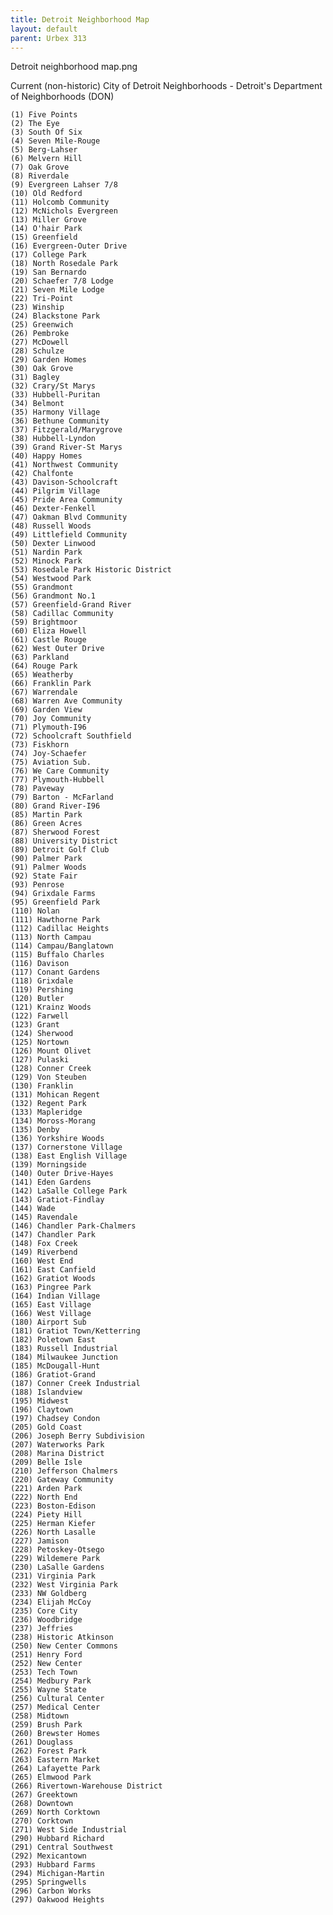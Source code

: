 ```yaml
---
title: Detroit Neighborhood Map
layout: default
parent: Urbex 313
---
```

Detroit neighborhood map.png

Current (non-historic) City of Detroit Neighborhoods - Detroit's Department of Neighborhoods (DON)

    (1) Five Points
    (2) The Eye
    (3) South Of Six
    (4) Seven Mile-Rouge
    (5) Berg-Lahser
    (6) Melvern Hill
    (7) Oak Grove
    (8) Riverdale
    (9) Evergreen Lahser 7/8
    (10) Old Redford
    (11) Holcomb Community
    (12) McNichols Evergreen
    (13) Miller Grove
    (14) O'hair Park
    (15) Greenfield
    (16) Evergreen-Outer Drive
    (17) College Park
    (18) North Rosedale Park
    (19) San Bernardo
    (20) Schaefer 7/8 Lodge
    (21) Seven Mile Lodge
    (22) Tri-Point
    (23) Winship
    (24) Blackstone Park
    (25) Greenwich
    (26) Pembroke
    (27) McDowell
    (28) Schulze
    (29) Garden Homes
    (30) Oak Grove
    (31) Bagley
    (32) Crary/St Marys
    (33) Hubbell-Puritan
    (34) Belmont
    (35) Harmony Village
    (36) Bethune Community
    (37) Fitzgerald/Marygrove
    (38) Hubbell-Lyndon
    (39) Grand River-St Marys
    (40) Happy Homes
    (41) Northwest Community
    (42) Chalfonte
    (43) Davison-Schoolcraft
    (44) Pilgrim Village
    (45) Pride Area Community
    (46) Dexter-Fenkell
    (47) Oakman Blvd Community
    (48) Russell Woods
    (49) Littlefield Community
    (50) Dexter Linwood
    (51) Nardin Park
    (52) Minock Park
    (53) Rosedale Park Historic District
    (54) Westwood Park
    (55) Grandmont
    (56) Grandmont No.1
    (57) Greenfield-Grand River
    (58) Cadillac Community
    (59) Brightmoor
    (60) Eliza Howell
    (61) Castle Rouge
    (62) West Outer Drive
    (63) Parkland
    (64) Rouge Park
    (65) Weatherby
    (66) Franklin Park
    (67) Warrendale
    (68) Warren Ave Community
    (69) Garden View
    (70) Joy Community
    (71) Plymouth-I96
    (72) Schoolcraft Southfield
    (73) Fiskhorn
    (74) Joy-Schaefer
    (75) Aviation Sub.
    (76) We Care Community
    (77) Plymouth-Hubbell
    (78) Paveway
    (79) Barton - McFarland
    (80) Grand River-I96
    (85) Martin Park
    (86) Green Acres
    (87) Sherwood Forest
    (88) University District
    (89) Detroit Golf Club
    (90) Palmer Park
    (91) Palmer Woods
    (92) State Fair
    (93) Penrose
    (94) Grixdale Farms
    (95) Greenfield Park
    (110) Nolan
    (111) Hawthorne Park
    (112) Cadillac Heights
    (113) North Campau
    (114) Campau/Banglatown
    (115) Buffalo Charles
    (116) Davison
    (117) Conant Gardens
    (118) Grixdale
    (119) Pershing
    (120) Butler
    (121) Krainz Woods
    (122) Farwell
    (123) Grant
    (124) Sherwood
    (125) Nortown
    (126) Mount Olivet
    (127) Pulaski
    (128) Conner Creek
    (129) Von Steuben
    (130) Franklin
    (131) Mohican Regent
    (132) Regent Park
    (133) Mapleridge
    (134) Moross-Morang
    (135) Denby
    (136) Yorkshire Woods
    (137) Cornerstone Village
    (138) East English Village
    (139) Morningside
    (140) Outer Drive-Hayes
    (141) Eden Gardens
    (142) LaSalle College Park
    (143) Gratiot-Findlay
    (144) Wade
    (145) Ravendale
    (146) Chandler Park-Chalmers
    (147) Chandler Park
    (148) Fox Creek
    (149) Riverbend
    (160) West End
    (161) East Canfield
    (162) Gratiot Woods
    (163) Pingree Park
    (164) Indian Village
    (165) East Village
    (166) West Village
    (180) Airport Sub
    (181) Gratiot Town/Ketterring
    (182) Poletown East
    (183) Russell Industrial
    (184) Milwaukee Junction
    (185) McDougall-Hunt
    (186) Gratiot-Grand
    (187) Conner Creek Industrial
    (188) Islandview
    (195) Midwest
    (196) Claytown
    (197) Chadsey Condon
    (205) Gold Coast
    (206) Joseph Berry Subdivision
    (207) Waterworks Park
    (208) Marina District
    (209) Belle Isle
    (210) Jefferson Chalmers
    (220) Gateway Community
    (221) Arden Park
    (222) North End
    (223) Boston-Edison
    (224) Piety Hill
    (225) Herman Kiefer
    (226) North Lasalle
    (227) Jamison
    (228) Petoskey-Otsego
    (229) Wildemere Park
    (230) LaSalle Gardens
    (231) Virginia Park
    (232) West Virginia Park
    (233) NW Goldberg
    (234) Elijah McCoy
    (235) Core City
    (236) Woodbridge
    (237) Jeffries
    (238) Historic Atkinson
    (250) New Center Commons
    (251) Henry Ford
    (252) New Center
    (253) Tech Town
    (254) Medbury Park
    (255) Wayne State
    (256) Cultural Center
    (257) Medical Center
    (258) Midtown
    (259) Brush Park
    (260) Brewster Homes
    (261) Douglass
    (262) Forest Park
    (263) Eastern Market
    (264) Lafayette Park
    (265) Elmwood Park
    (266) Rivertown-Warehouse District
    (267) Greektown
    (268) Downtown
    (269) North Corktown
    (270) Corktown
    (271) West Side Industrial
    (290) Hubbard Richard
    (291) Central Southwest
    (292) Mexicantown
    (293) Hubbard Farms
    (294) Michigan-Martin
    (295) Springwells
    (296) Carbon Works
    (297) Oakwood Heights


